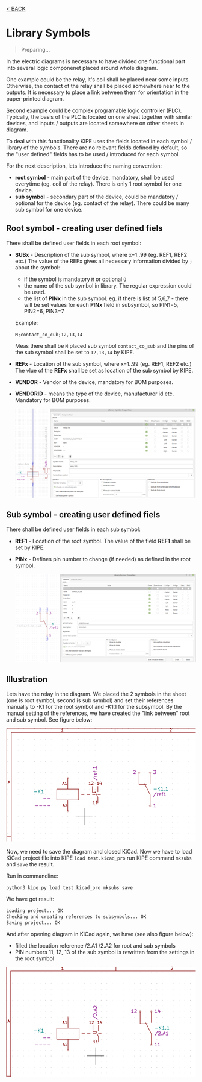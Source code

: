 [< BACK](../README.md)

# Library Symbols

> Preparing...

In the electric diagrams is necessary to have divided one functional part into several logic componenet placed around whole diagram. 

One example could be the relay, it's coil shall be placed near some inputs. Otherwise, the contact of the relay shall be placed somewhere near to the outputs. It is necessary to place a link between them for orientation in the paper-printed diagram. 

Second example could be complex programable logic controller (PLC). Typically, the basis of the PLC is located on one sheet together with similar devices, and inputs / outputs are located somewhere on other sheets in diagram.

To deal with this functionality KIPE uses the fields located in each symbol / library of the symbols. There are no relevant fields defined by default, so the "user defined" fields has to be used / introduced for each symbol.

For the next description, lets introduce the naming convention:
* __root symbol__ - main part of the device, mandatory, shall be used everytime (eg. coil of the relay). There is only 1 root symbol for one device.
* __sub symbol__ - secondary part of the device, could be mandatory / optional for the device (eg. contact of the relay). There could be many sub symbol for one device.

## Root symbol - creating user defined fiels

There shall be defined user fields in each root symbol:
* __SUBx__ - Description of the sub symbol, where x=1..99 (eg. REF1, REF2 etc.) The value of the REFx gives all necessary information divided by ```;``` about the symbol:
  * if the symbol is mandatory ```M``` or optional ```O```
  * the name of the sub symbol in library. The regular expression could be used.
  * the list of __PINx__ in the sub symbol. eg. if there is list of 5,6,7 - there will be set values for each __PINx__ field in subsymbol, so PIN1=5, PIN2=6, PIN3=7
  
  Example:
  ```
  M;contact_co_cub;12,13,14
  ```
  Meas there shall be ```M``` placed sub symbol ```contact_co_sub``` and the pins of the sub symbol shall be set to ```12,13,14``` by KIPE.  
* __REFx__ - Location of the sub symbol, where x=1..99 (eg. REF1, REF2 etc.) The vlue of the __REFx__ shall be set as location of the sub symbol by KIPE.
* __VENDOR__ - Vendor of the device, mandatory for BOM purposes.
* __VENDORID__ - means the type of the device, manufacturer id etc. Mandatory for BOM purposes.

    ![root_symbol_properties](img/root_symbol_properties.png)
    
## Sub symbol - creating user defined fiels

There shall be defined user fields in each sub symbol:
* __REF1__ - Location of the root symbol. The value of the field __REF1__ shall be set by KIPE.
* __PINx__ - Defines pin number to change (if needed) as defined in the root symbol.

    ![sub_symbol_properties](img/sub_symbol_properties.png)
    
## Illustration
Lets have the relay in the diagram. We placed the 2 symbols in the sheet (one is root symbol, second is sub symbol) and set their references manually to -K1 for the root symbol and -K1.1 for the subsymbol. By the manual setting of the references, we have created the "link between" root and sub symbol. See figure below:

![before_mksubs](img/before_mksubs.png)

Now, we need to save the diagram and closed KiCad. Now we have to load KiCad project file into KIPE ```load test.kicad_pro``` run KIPE command ```mksubs``` and ```save``` the result. 

Run in commandline:
```
python3 kipe.py load test.kicad_pro mksubs save
```
We have got result:
```
Loading project... OK
Checking and creating references to subsymbols... OK
Saving project... OK
```
And after opening diagram in KiCad again, we have (see also figure below):
* filled the location reference /2.A1 /2.A2 for root and sub symbols
* PIN numbers 11, 12, 13 of the sub symbol is rewritten from the settings in the root symbol

![after_mksubs](img/after_mksubs.png)
